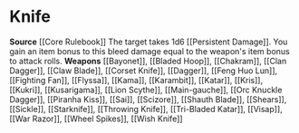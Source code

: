 ﻿---
id: '9'
name: Knife
rarity: Common
source: '[[DATABASE/source/Core Rulebook|Core Rulebook]]'
trait: null
type: Weapon Critical Specialization

---
# Knife

**Source** [[Core Rulebook]] 
The target takes 1d6 [[Persistent Damage]]. You gain an item bonus to this bleed damage equal to the weapon's item bonus to attack rolls.
**Weapons** [[Bayonet]], [[Bladed Hoop]], [[Chakram]], [[Clan Dagger]], [[Claw Blade]], [[Corset Knife]], [[Dagger]], [[Feng Huo Lun]], [[Fighting Fan]], [[Flyssa]], [[Kama]], [[Karambit]], [[Katar]], [[Kris]], [[Kukri]], [[Kusarigama]], [[Lion Scythe]], [[Main-gauche]], [[Orc Knuckle Dagger]], [[Piranha Kiss]], [[Sai]], [[Scizore]], [[Shauth Blade]], [[Shears]], [[Sickle]], [[Starknife]], [[Throwing Knife]], [[Tri-Bladed Katar]], [[Visap]], [[War Razor]], [[Wheel Spikes]], [[Wish Knife]]